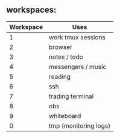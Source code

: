 ## workspaces:
Workspace | Uses
--- | ---
1 | work tmux sessions
2 | browser
3 | notes / todo
4 | messengers / music
5 | reading
6 | ssh
7 | trading terminal
8 | obs
9 | whiteboard
0 | tmp (monitoring logs)
